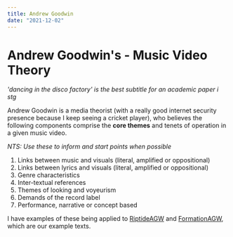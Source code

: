 ```yaml
---
title: Andrew Goodwin
date: "2021-12-02"
---
```

# Andrew Goodwin's - Music Video Theory
*'dancing in the disco factory' is the best subtitle for an academic paper i stg*

Andrew Goodwin is a media theorist (with a really good internet security presence because I keep seeing a cricket player), who believes the following components comprise the **core themes** and tenets of operation in a given music video.

*NTS: Use these to inform and start points when possible*

1. Links between music and visuals (literal, amplified or oppositional) 
2. Links between lyrics and visuals (literal, amplified or oppositional) 
3. Genre characteristics 
4. Inter-textual references 
5. Themes of looking and voyeurism 
6. Demands of the record label 
7. Performance, narrative or concept based 

I have examples of these being applied to [RiptideAGW](RiptideAGW) and [FormationAGW](FormationAGW), which are our example texts.